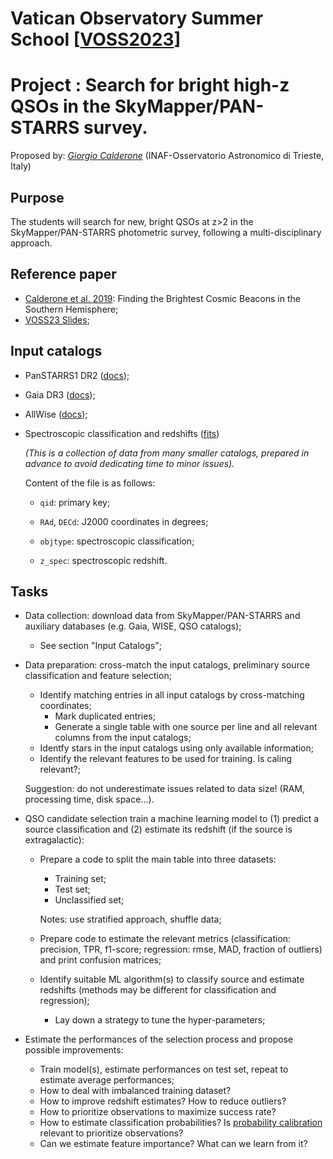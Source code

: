# Vatican Observatory Summer School [[VOSS2023](https://www.vaticanobservatory.va/en/education/voss/voss-2023)]

# Project : Search for bright high-z QSOs in the SkyMapper/PAN-STARRS survey.

Proposed by: [*Giorgio Calderone*](mailto:giorgio.calderone@inaf.it) (INAF-Osservatorio Astronomico di Trieste, Italy)

## Purpose

The students will search for new, bright QSOs at z>2 in the SkyMapper/PAN-STARRS photometric survey, following a multi-disciplinary approach.

## Reference paper

- [Calderone et al. 2019](https://ui.adsabs.harvard.edu/abs/2019ApJ...887..268C/abstract): Finding the Brightest Cosmic Beacons in the Southern Hemisphere;
- [VOSS23 Slides](http://140.105.76.151:8000/VOSS_Calderone_slides.pdf);

## Input catalogs

- PanSTARRS1 DR2 ([docs](https://outerspace.stsci.edu/display/PANSTARRS/PS1+StackObjectView+table+fields));

- Gaia DR3 ([docs](https://gea.esac.esa.int/archive/documentation/GDR3/Gaia_archive/chap_datamodel/sec_dm_main_source_catalogue/ssec_dm_gaia_source.html));

- AllWise ([docs](https://wise2.ipac.caltech.edu/docs/release/allwise/expsup/sec2_1a.html));

- Spectroscopic classification and redshifts ([fits](http://140.105.76.151:8000/VOSS_classifications.fits.gz))
  
  *(This is a collection of data from many smaller catalogs, prepared in advance to avoid dedicating time to minor issues).*
  
  Content of the file is as follows:
  
  - `qid`: primary key;
  
  - `RAd`, `DECd`: J2000 coordinates in degrees;
  
  - `objtype`: spectroscopic classification;
  
  - `z_spec`: spectroscopic redshift.

## Tasks

- Data collection: download data from SkyMapper/PAN-STARRS and auxiliary databases (e.g. Gaia, WISE, QSO catalogs);
  
  - See section "Input Catalogs";

- Data preparation: cross-match the input catalogs, preliminary source classification and feature selection;
  
  - Identify matching entries in all input catalogs by cross-matching coordinates;
    - Mark duplicated entries;
    - Generate a single table with one source per line and all relevant columns from the input catalogs;
  - Identfy stars in the input catalogs using only available information;
  - Identify the relevant features to be used for training.  Is caling relevant?;
  
  Suggestion: do not underestimate issues related to data size! (RAM, processing time, disk space...).

- QSO candidate selection train a machine learning model to (1) predict a source classification and (2) estimate its redshift (if the source is extragalactic):
  
  - Prepare a code to split the main table into three datasets:
    
    - Training set;
    - Test set;
    - Unclassified set;
    
    Notes: use stratified approach, shuffle data;
  
  - Prepare code to estimate the relevant metrics (classification: precision, TPR, f1-score; regression: rmse, MAD, fraction of outliers) and print confusion matrices;
  
  - Identify suitable ML algorithm(s) to classify source and estimate redshifts (methods may be different for classification and regression);
    
    - Lay down a strategy to tune the hyper-parameters;

- Estimate the performances of the selection process and propose possible improvements:
  
  - Train model(s), estimate performances on test set, repeat to estimate average performances;
  - How to deal with imbalanced training dataset?
  - How to improve redshift estimates?  How to reduce outliers?
  - How to prioritize observations to maximize success rate?
  - How to estimate classification probabilities?  Is [probability calibration](https://scikit-learn.org/stable/modules/calibration.html) relevant to prioritize observations?
  - Can we estimate feature importance? What can we learn from it?
